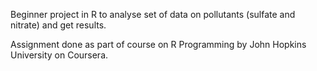 Beginner project in R to analyse set of data on pollutants (sulfate and nitrate) and get results.

Assignment done as part of course on R Programming by John Hopkins University on Coursera.
